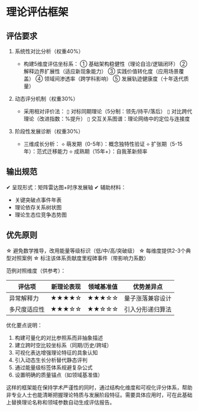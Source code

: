 # 理论评估框架

## 评估要求

1. 系统性对比分析（权重40%）
   - 构建5维度评估坐标系：
     ① 基础架构稳健性（理论自洽/逻辑闭环）
     ② 解释边界扩展性（适应新现象能力）
     ③ 实践价值转化度（应用场景覆盖）
     ④ 领域间渗透率（跨学科影响）
     ⑤ 发展轨迹健康度（十年迭代质量）

2. 动态评分机制（权重30%）
   - 采用相对评价法：
     ▯ 对标同期理论（5分制：领先/持平/落后）
     ▯ 对比跨代理论（改进指数：%提升）
     ▯ 交互关系图谱：理论网络中的定位与连接度

3. 阶段性发展诊断（权重30%）
   - 三维成长分析：
     ⟡ 萌发期（0-5年）：概念独特性验证
     ⟡ 扩张期（5-15年）：范式迁移能力
     ⟡ 成熟期（15年+）：自我革新频率

## 输出规范

✔ 呈现形式：矩阵雷达图+时序发展轴
✔ 辅助材料：

- 关键突破点事件年表
- 理论依存关系树状图
- 理论生态位竞争态势图

## 优先原则

☆ 避免数学推导，改用能量等级标识（低/中/高/突破级）
☆ 每维度提供2-3个典型对照案例
☆ 标注该体系贡献度里程碑事件（带影响力系数）

范例对照维度（供参考）：

| 评估项       | 新理论表现 | 领域基准值 | 优势差异点         |
|--------------|------------|------------|--------------------|
| 异常解释力   | ★★★★☆     | ★★★☆☆     | 量子涨落兼容设计   |
| 多尺度适应性 | ★★★☆☆     | ★★☆☆☆     | 引入分形递归算法   |

优化要点说明：

1. 构建可量化的对比参照系而非抽象描述
2. 建立跨时空比较坐标系（同期/历史/跨域）
3. 可视化表达增强理论特征的具象认知
4. 引入动态生长分析替代静态评判
5. 通过能量级标签体系规避复杂公式
6. 设置明确的质量锚点（如领域基准值）

这样的框架能在保持学术严谨性的同时，通过结构化维度和可视化评分体系，帮助非专业人士也能清晰把握理论特质与发展阶段特征。需要具体应用时，可在此基础上替换理论名称和领域参数自动生成评估报告。
